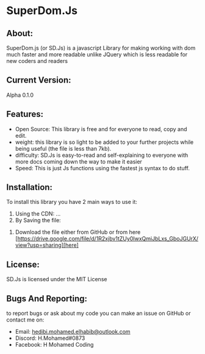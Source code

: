 # SuperDom.Js 

## About:
SuperDom.js (or SD.Js) is a javascript Library for making working with dom much faster and more readable unlike JQuery which is less readable for new coders and readers 
## Current Version:
Alpha 0.1.0

## Features:
- Open Source: This library is free and for everyone to read, copy and edit.
- weight: this library is so light to be added to your further projects while being useful (the file is less than 7kb). 
- difficulty: SD.Js is easy-to-read and self-explaining to everyone with more docs coming down the way to make it easier
- Speed: This is just Js functions using the fastest js syntax to do stuff.

## Installation:
To install this library you have 2 main ways to use it:
1) Using the CDN:
  ...
1) By Saving the file:
  1. Download the file either from GitHub or from here [https://drive.google.com/file/d/1R2xjbv1tZUy0IwxQmiJbLxs_GboJGUrX/view?usp=sharing][here]

## License:
SD.Js is licensed under the MIT License

## Bugs And Reporting:
to report bugs or ask about my code you can make an issue on GitHub or contact me on:

* Email: hedibi.mohamed.elhabib@outlook.com
* Discord: H.Mohamed#0873
* Facebook: H Mohamed Coding

